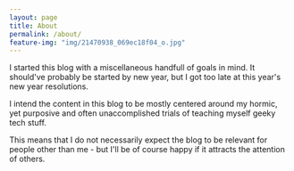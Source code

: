 ```yaml
---
layout: page
title: About
permalink: /about/
feature-img: "img/21470938_069ec18f04_o.jpg"
---
```


I started this blog with a miscellaneous handfull of goals in mind. It should've probably be started by new year, but I got too late at this year's new year resolutions.

I intend the content in this blog to be mostly centered around my hormic, yet purposive and often unaccomplished trials of teaching myself geeky tech stuff.

This means that I do not necessarily expect the blog to be relevant for people other than me - but I'll be of course happy if it attracts the attention of others.

